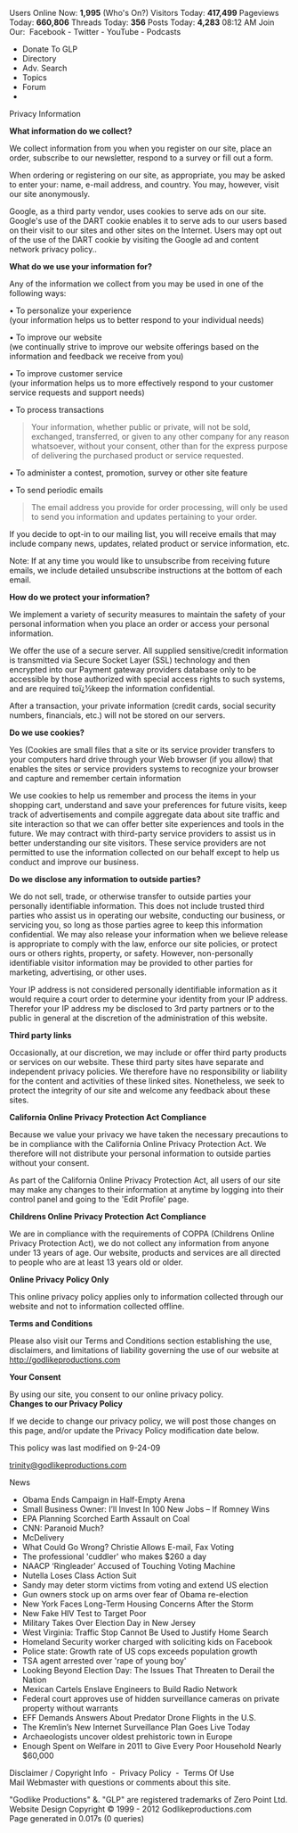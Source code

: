   
Users Online Now: **1,995** (Who's On?) Visitors Today: **417,499** Pageviews Today: **660,806** Threads Today: **356** Posts Today: **4,283** 08:12 AM Join Our:  Facebook - Twitter - YouTube - Podcasts

*     
    Donate To GLP
*     
    Directory
*     
    Adv. Search
*     
    Topics
*     
    Forum
*     
    

  
  
Privacy Information  
  
**What information do we collect?**  
  
We collect information from you when you register on our site, place an order, subscribe to our newsletter, respond to a survey or fill out a form.  
  
When ordering or registering on our site, as appropriate, you may be asked to enter your: name, e-mail address, and country. You may, however, visit our site anonymously.  
  
Google, as a third party vendor, uses cookies to serve ads on our site. Google's use of the DART cookie enables it to serve ads to our users based on their visit to our sites and other sites on the Internet. Users may opt out of the use of the DART cookie by visiting the Google ad and content network privacy policy..  
  
**What do we use your information for?**  
  
Any of the information we collect from you may be used in one of the following ways:  
  
• To personalize your experience  
(your information helps us to better respond to your individual needs)  
  
• To improve our website  
(we continually strive to improve our website offerings based on the information and feedback we receive from you)  
  
• To improve customer service  
(your information helps us to more effectively respond to your customer service requests and support needs)  
  
• To process transactions  

> Your information, whether public or private, will not be sold, exchanged, transferred, or given to any other company for any reason whatsoever, without your consent, other than for the express purpose of delivering the purchased product or service requested.

  
• To administer a contest, promotion, survey or other site feature  
  
  
• To send periodic emails  

> The email address you provide for order processing, will only be used to send you information and updates pertaining to your order.

If you decide to opt-in to our mailing list, you will receive emails that may include company news, updates, related product or service information, etc.  
  
Note: If at any time you would like to unsubscribe from receiving future emails, we include detailed unsubscribe instructions at the bottom of each email.  
  
  
  
**How do we protect your information?**  
  
We implement a variety of security measures to maintain the safety of your personal information when you place an order or access your personal information.  
  
We offer the use of a secure server. All supplied sensitive/credit information is transmitted via Secure Socket Layer (SSL) technology and then encrypted into our Payment gateway providers database only to be accessible by those authorized with special access rights to such systems, and are required toï¿½keep the information confidential.  
  
After a transaction, your private information (credit cards, social security numbers, financials, etc.) will not be stored on our servers.  
  
**Do we use cookies?**  
  
Yes (Cookies are small files that a site or its service provider transfers to your computers hard drive through your Web browser (if you allow) that enables the sites or service providers systems to recognize your browser and capture and remember certain information  
  
We use cookies to help us remember and process the items in your shopping cart, understand and save your preferences for future visits, keep track of advertisements and compile aggregate data about site traffic and site interaction so that we can offer better site experiences and tools in the future. We may contract with third-party service providers to assist us in better understanding our site visitors. These service providers are not permitted to use the information collected on our behalf except to help us conduct and improve our business.  
  
**Do we disclose any information to outside parties?**  
  
We do not sell, trade, or otherwise transfer to outside parties your personally identifiable information. This does not include trusted third parties who assist us in operating our website, conducting our business, or servicing you, so long as those parties agree to keep this information confidential. We may also release your information when we believe release is appropriate to comply with the law, enforce our site policies, or protect ours or others rights, property, or safety. However, non-personally identifiable visitor information may be provided to other parties for marketing, advertising, or other uses.  
  
Your IP address is not considered personally identifiable information as it would require a court order to determine your identity from your IP address. Therefor your IP address my be disclosed to 3rd party partners or to the public in general at the discretion of the administration of this website.  
  
**Third party links**  
  
Occasionally, at our discretion, we may include or offer third party products or services on our website. These third party sites have separate and independent privacy policies. We therefore have no responsibility or liability for the content and activities of these linked sites. Nonetheless, we seek to protect the integrity of our site and welcome any feedback about these sites.  
  
**California Online Privacy Protection Act Compliance**  
  
Because we value your privacy we have taken the necessary precautions to be in compliance with the California Online Privacy Protection Act. We therefore will not distribute your personal information to outside parties without your consent.  
  
As part of the California Online Privacy Protection Act, all users of our site may make any changes to their information at anytime by logging into their control panel and going to the 'Edit Profile' page.  
  
**Childrens Online Privacy Protection Act Compliance**  
  
We are in compliance with the requirements of COPPA (Childrens Online Privacy Protection Act), we do not collect any information from anyone under 13 years of age. Our website, products and services are all directed to people who are at least 13 years old or older.  
  
**Online Privacy Policy Only**  
  
This online privacy policy applies only to information collected through our website and not to information collected offline.  
  
**Terms and Conditions**  
  
Please also visit our Terms and Conditions section establishing the use, disclaimers, and limitations of liability governing the use of our website at http://godlikeproductions.com  
  
**Your Consent**  
  
By using our site, you consent to our online privacy policy.  
**Changes to our Privacy Policy**  
  
If we decide to change our privacy policy, we will post those changes on this page, and/or update the Privacy Policy modification date below.  
  
This policy was last modified on 9-24-09  
  
trinity@godlikeproductions.com  
  
News

*   Obama Ends Campaign in Half-Empty Arena
*   Small Business Owner: I’ll Invest In 100 New Jobs – If Romney Wins
*   EPA Planning Scorched Earth Assault on Coal
*   CNN: Paranoid Much?
*   McDelivery
*   What Could Go Wrong? Christie Allows E-mail, Fax Voting
*   The professional 'cuddler' who makes $260 a day
*   NAACP ‘Ringleader’ Accused of Touching Voting Machine
*   Nutella Loses Class Action Suit
*   Sandy may deter storm victims from voting and extend US election
*   Gun owners stock up on arms over fear of Obama re-election
*   New York Faces Long-Term Housing Concerns After the Storm
*   New Fake HIV Test to Target Poor
*   Military Takes Over Election Day in New Jersey
*   West Virginia: Traffic Stop Cannot Be Used to Justify Home Search
*   Homeland Security worker charged with soliciting kids on Facebook
*   Police state: Growth rate of US cops exceeds population growth
*   TSA agent arrested over 'rape of young boy'
*   Looking Beyond Election Day: The Issues That Threaten to Derail the Nation
*   Mexican Cartels Enslave Engineers to Build Radio Network
*   Federal court approves use of hidden surveillance cameras on private property without warrants
*   EFF Demands Answers About Predator Drone Flights in the U.S.
*   The Kremlin’s New Internet Surveillance Plan Goes Live Today
*   Archaeologists uncover oldest prehistoric town in Europe
*   Enough Spent on Welfare in 2011 to Give Every Poor Household Nearly $60,000

  
  
  
  
  
  
Disclaimer / Copyright Info  -  Privacy Policy  -  Terms Of Use  
Mail Webmaster with questions or comments about this site.  
  
"Godlike Productions" &. "GLP" are registered trademarks of Zero Point Ltd.  
Website Design Copyright © 1999 - 2012 Godlikeproductions.com  
Page generated in 0.017s (0 queries)